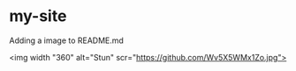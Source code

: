 # my-site
Adding a image to README.md




<img width "360" alt="Stun" scr="https://github.com/Wv5X5WMx1Zo.jpg">
